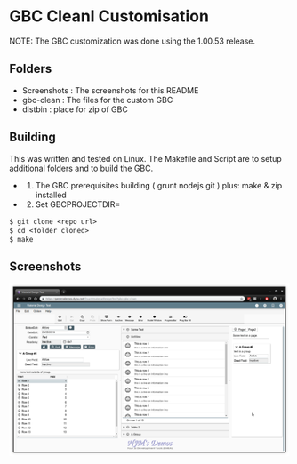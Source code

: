 # GBC CleanI Customisation

NOTE: The GBC customization was done using the 1.00.53 release.


## Folders
* Screenshots : The screenshots for this README
* gbc-clean : The files for the custom GBC
* distbin : place for zip of GBC


## Building
This was written and tested on Linux. The Makefile and Script are to setup additional folders and to build the GBC.
* 1. The GBC prerequisites building ( grunt nodejs git ) plus: make & zip installed
* 2. Set GBCPROJECTDIR=<folder containing fjs-gbc-1.00.53-build201905131540-project.zip>
 
```
$ git clone <repo url>
$ cd <folder cloned>
$ make
```

## Screenshots
![ss1](https://github.com/neilm-fourjs/gbc_clean/raw/master/Screenshots/SS-1.png "SS1")



